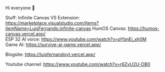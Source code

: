 Hi everyone 👋

Stuff:
Infinite Canvas VS Extension: https://marketplace.visualstudio.com/items?itemName=LuisFernando.infinite-canvas
HumOS Canvas: https://humos-canvas.vercel.app/  
ESP 32 AI voice: https://www.youtube.com/watch?v=pYbnEi_xh0M   
Game AI: https://survive-ai-game.vercel.app/  

Blogsite:
https://luisfernandoyt.vercel.app/

Youtube channel:
https://www.youtube.com/watch?v=r6ZvU2U-DB0     
